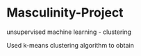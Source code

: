 # Masculinity-Project
unsupervised machine learning - clustering

Used k-means clustering algorithm to obtain
